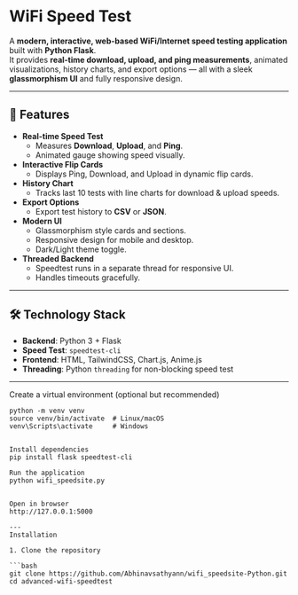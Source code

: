 # WiFi Speed Test

A **modern, interactive, web-based WiFi/Internet speed testing application** built with **Python Flask**.  
It provides **real-time download, upload, and ping measurements**, animated visualizations, history charts, and export options — all with a sleek **glassmorphism UI** and fully responsive design.

---

## 🌟 Features

- **Real-time Speed Test**
  - Measures **Download**, **Upload**, and **Ping**.
  - Animated gauge showing speed visually.
- **Interactive Flip Cards**
  - Displays Ping, Download, and Upload in dynamic flip cards.
- **History Chart**
  - Tracks last 10 tests with line charts for download & upload speeds.
- **Export Options**
  - Export test history to **CSV** or **JSON**.
- **Modern UI**
  - Glassmorphism style cards and sections.
  - Responsive design for mobile and desktop.
  - Dark/Light theme toggle.
- **Threaded Backend**
  - Speedtest runs in a separate thread for responsive UI.
  - Handles timeouts gracefully.

---

## 🛠 Technology Stack

- **Backend**: Python 3 + Flask  
- **Speed Test**: `speedtest-cli`  
- **Frontend**: HTML, TailwindCSS, Chart.js, Anime.js  
- **Threading**: Python `threading` for non-blocking speed test

---
Create a virtual environment (optional but recommended)
```
python -m venv venv
source venv/bin/activate  # Linux/macOS
venv\Scripts\activate     # Windows


Install dependencies
pip install flask speedtest-cli

Run the application
python wifi_speedsite.py


Open in browser
http://127.0.0.1:5000

---
Installation

1. Clone the repository

```bash
git clone https://github.com/Abhinavsathyann/wifi_speedsite-Python.git
cd advanced-wifi-speedtest
